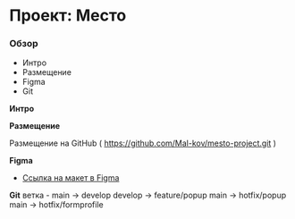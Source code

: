 

# Проект: Место

### Обзор

* Интро
* Размещение
* Figma
* Git


**Интро**

<!-- Верстка проекта адаптирована для мобильных устройств.
Все изображения оптимизированы через приложение сайта (https://tinypng.com/). -->

**Размещение**
<!-- Размещение на GitHub Pages ( https://mal-kov.github.io/mesto-project/ ) -->
Размещение на GitHub ( https://github.com/Mal-kov/mesto-project.git )


**Figma**
* [Ссылка на макет в Figma](https://www.figma.com/file/2cn9N9jSkmxD84oJik7xL7/JavaScript.-Sprint-4?node-id=0%3A1)

**Git**
 ветка -
 main -> develop
 develop -> feature/popup
 main -> hotfix/popup
 main -> hotfix/formprofile
